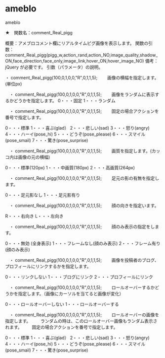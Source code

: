 ameblo
======

ameblo

★　関数名：comment_Real_pigg

概要：アメブロコメント欄にリアルタイムピグ画像を表示します。
関数の引数：comment_Real_pigg(pigg_w,action_rand,action_NO,image_quality,shadow_ON,face_direction,face_only,image_link,hover_ON,hover_image_NO)
備考：jQuery が必要です。
引数（パラメータ）の説明。

・ comment_Real_pigg(100,0,1,0,0,"R",0,1,1,5);
　　画像の横幅を指定します。(単位px)



　・ comment_Real_pigg(100,0,1,0,0,"R",0,1,1,5);
　　画像をランダムに表示するかどうかを指定します。
0・・・固定 1・・・ランダム



　・ comment_Real_pigg(100,0,1,0,0,"R",0,1,1,5);
　　固定の場合アクションを番号で指定します。

0・・・標準
1・・・喜ぶ(glad）
2・・・悲しい(sad)
3・・・怒り(angry)
4・・・ハーイ(pose_hi)
5・・・どうぞ(pose_please)
6・・・スマイル(pose_smail)
7・・・驚き(pose_surprise)



　・ comment_Real_pigg(100,0,1,0,0,"R",0,1,1,5);
　　画質を指定します。(カッコ内は画像の元の横幅)

0・・・標準(120px)
1・・・中画質(180px)
2・・・高画質(264px)



　・ comment_Real_pigg(100,0,1,0,0,"R",0,1,1,5);
　　足元の影の有無を指定します。

0・・・足元影なし
1・・・足元影有り



　・ comment_Real_pigg(100,0,1,0,0,"R",0,1,1,5);
　　顔の向きを指定います。

R・・・右向き
L・・・左向き



　・ comment_Real_pigg(100,0,1,0,0,"R",0,1,1,5);
　　顔のみ表示の指定をします。

0・・・無効 (全身表示)
1・・・フレームなし(顔のみ表示)
2・・・フレーム有り(顔のみ表示)



　・ comment_Real_pigg(100,0,1,0,0,"R",0,1,1,5);
　　画像を投稿者のブログ、プロフィールにリンクするかを指定します。

0・・・リンクしない
1・・・ブログにリンク
2・・・プロフィールにリンク



　・ comment_Real_pigg(100,0,1,0,0,"R",0,1,1,5);
　　ロールオーバーするかどうかを指定します。（画像にカーソルを当てると画像が変化）

0・・・ロールオーバーしない
1・・・ロールオーバーする




　・ comment_Real_pigg(100,0,1,0,0,"R",0,1,1,5);
　　ロールオーバーの画像を指定します。
　　ランダムの時は、このロールオーバー画像もランダム表示されます。
　　固定の場合アクションを番号で指定します。

0・・・標準
1・・・喜ぶ(glad）
2・・・悲しい(sad)
3・・・怒り(angry)
4・・・ハーイ(pose_hi)
5・・・どうぞ(pose_please)
6・・・スマイル(pose_smail)
7・・・驚き(pose_surprise)






